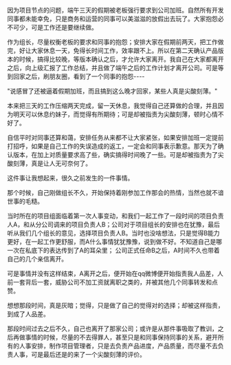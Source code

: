 因为项目节点的问题，端午三天的假期被老板强行要求到公司加班。自然所有开发同事都未能幸免，只是商务和运营的同事可以美滋滋的放假出去玩了。大家抱怨必不可少，可是工作还是要继续做。

作为组长，尽量权衡老板的要求和同事的抱怨；安排大家在假期前两天，把工作做完，好让大家休息一天，免得长时间工作，效率跟不上。所以在第二天确认产品版本的时候，搞得比较晚，等版本确认之后，才允许大家离开。我自己在大家都离开之后，向上级汇报了工作总结，并且做了端午之后的工作计划才离开公司。可是等到回家之后，刷朋友圈，看到了一个同事的抱怨----

"说感冒了还被逼着假期加班，而且搞到这么晚才回家，某些人真是尖酸刻薄。"

本来把三天的工作压缩两天完成，留一天休息，我觉得自己还算做的合理，并且因为明天可以休息约妹子，而觉得有所期待；可是却被指责为尖酸刻薄，顿时心情不好了。

自信平时对同事还算和蔼，安排任务从来都不让大家紧张，如果安排加班一定提前打招呼，如果是自己工作的失误造成的返工，一定会和同事表示歉意。那天为了确认版本，在加上对质量要求高了些，确实搞得时间晚了一些。可是却被指责为了尖酸刻薄，真是让人无可奈何了。

这件事让我想起来，很久之前发生的一件事情。

那个时候，自己刚做组长不久，开始保持着刚参加工作那会的热情，当然也就不谙世事的毛糙。

当时所在的项目组面临着第一次人事变动，和我们一起工作了一段时间的项目负责人A，和从分公司调来的项目负责人B；公司对于项目组长的安排也在犹豫，最后听从我们几个组长的意见，选择项目负责人B。当时也没啥想法，只是觉得B能力更好，在一起工作更舒服，而A什么事情犹犹豫豫，说到做不好。不知道自己是哪一次在私底下的表达传到了A的耳朵里； 公司正式任命B之后，A时间不久也带着自己的几个亲信离开。

可是事情并没有这样结束，A离开之后，便开始在qq微博便开始指责我人品差，人前一套背后一套，威胁公司不加工资就离职之类的，并被其他几个同事转发和点赞。

想想那段时间，真是灰暗；觉得，只是做了自己的觉得对的选择；却被这样指责，到成了人品差。

那段时间过去之后不久，自己也离开了那家公司；或许是从那件事吸取了教训，之后再做事情的时候，尽量的不去得罪人，甚至只是和同事保持同事的关系，避开所有的人事安排，制作项目管理者，只是去负责产品进度，产品质量，而尽量不去负责人事，可是最后还是的来了一个尖酸刻薄的评价。




